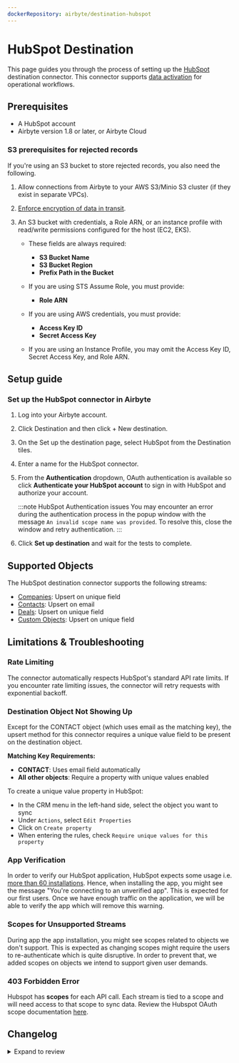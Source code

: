 ```yaml
---
dockerRepository: airbyte/destination-hubspot
---
```


# HubSpot Destination

This page guides you through the process of setting up the [HubSpot](https://www.hubspot.com/) destination connector. This connector supports [data activation](/platform/next/move-data/elt-data-activation) for operational workflows.

## Prerequisites

- A HubSpot account
- Airbyte version 1.8 or later, or Airbyte Cloud

### S3 prerequisites for rejected records

If you're using an S3 bucket to store rejected records, you also need the following.

1. Allow connections from Airbyte to your AWS S3/Minio S3 cluster (if they exist in separate VPCs).
2. [Enforce encryption of data in transit](https://docs.aws.amazon.com/AmazonS3/latest/userguide/security-best-practices.html#transit).
3. An S3 bucket with credentials, a Role ARN, or an instance profile with read/write permissions configured for the host (EC2, EKS).

    - These fields are always required:

      - **S3 Bucket Name**
      - **S3 Bucket Region**
      - **Prefix Path in the Bucket**

    - If you are using STS Assume Role, you must provide:

      - **Role ARN**

    - If you are using AWS credentials, you must provide:

      - **Access Key ID**
      - **Secret Access Key**

    - If you are using an Instance Profile, you may omit the Access Key ID, Secret Access Key, and Role ARN.

## Setup guide

### Set up the HubSpot connector in Airbyte

1. Log into your Airbyte account.
2. Click Destination and then click + New destination.
3. On the Set up the destination page, select HubSpot from the Destination tiles.
4. Enter a name for the HubSpot connector.
5. From the **Authentication** dropdown, OAuth authentication is available so click **Authenticate your HubSpot account** to sign in with HubSpot and authorize your account.

   :::note HubSpot Authentication issues
   You may encounter an error during the authentication process in the popup window with the message `An invalid scope name was provided`. To resolve this, close the window and retry authentication.
   :::

6. Click **Set up destination** and wait for the tests to complete.

## Supported Objects

The HubSpot destination connector supports the following streams:

- [Companies](https://developers.hubspot.com/docs/api/crm/companies): Upsert on unique field
- [Contacts](https://developers.hubspot.com/docs/methods/contacts): Upsert on email
- [Deals](https://developers.hubspot.com/docs/api/crm/deals): Upsert on unique field
- [Custom Objects](https://developers.hubspot.com/docs/guides/api/crm/objects/custom-objects): Upsert on unique field

## Limitations & Troubleshooting

### Rate Limiting

The connector automatically respects HubSpot's standard API rate limits. If you encounter rate limiting issues, the connector will retry requests with exponential backoff.

### Destination Object Not Showing Up

Except for the CONTACT object (which uses email as the matching key), the upsert method for this connector requires a unique value field to be present on the destination object.

**Matching Key Requirements:**
- **CONTACT**: Uses email field automatically
- **All other objects**: Require a property with unique values enabled

To create a unique value property in HubSpot:
* In the CRM menu in the left-hand side, select the object you want to sync
* Under `Actions`, select `Edit Properties`
* Click on `Create property`
* When entering the rules, check `Require unique values for this property`


### App Verification

In order to verify our HubSpot application, HubSpot expects some usage i.e. [more than 60 installations](https://developers.hubspot.com/docs/guides/apps/marketplace/certification-requirements#value). Hence, when installing the app, you might see the message "You're connecting to an unverified app". This is expected for our first users. Once we have enough traffic on the application, we will be able to verify the app which will remove this warning.

### Scopes for Unsupported Streams

During app the app installation, you might see scopes related to objects we don't support. This is expected as changing scopes might require the users to re-authenticate which is quite disruptive. In order to prevent that, we added scopes on objects we intend to support given user demands.

### 403 Forbidden Error

Hubspot has **scopes** for each API call. Each stream is tied to a scope and will need access to that scope to sync data. Review the Hubspot OAuth scope documentation [here](https://developers.hubspot.com/docs/api/working-with-oauth#scopes).

## Changelog

<details>
  <summary>Expand to review</summary>

| Version | Date       | Pull Request                                                    | Subject                                   |
|:--------|:-----------|:----------------------------------------------------------------|:------------------------------------------|
| 0.0.8 | 2025-10-06 | [67129](https://github.com/airbytehq/airbyte/pull/67129) | Upgrade to Bulk CDK 0.1.46. |
| 0.0.7   | 2025-09-24 | [66684](https://github.com/airbytehq/airbyte/pull/66684)        | Pin to CDK artifact                       |
| 0.0.6   | 2025-09-09 | [65986](https://github.com/airbytehq/airbyte/pull/65986)        | Adding product object                     |
| 0.0.5   | 2025-09-08 | [65157](https://github.com/airbytehq/airbyte/pull/65157)        | Update following breaking changes on spec |
| 0.0.4   | 2025-08-01 | [64144](https://github.com/airbytehq/airbyte/pull/64144)        | OSS release                               |
| 0.0.3   | 2025-07-18 | [205](https://github.com/airbytehq/airbyte-enterprise/pull/205) | Forcing new release                       |
| 0.0.2   | 2025-07-18 | [204](https://github.com/airbytehq/airbyte-enterprise/pull/204) | Fixing auth                               |
| 0.0.1   | 2025-07-18 | [201](https://github.com/airbytehq/airbyte-enterprise/pull/201) | First iteration internally                |

</details>
